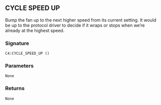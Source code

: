## CYCLE SPEED UP

Bump the fan up to the next higher speed from its current setting. It would be up to the protocol driver to decide if it wraps or stops when we’re already at the highest speed.


### Signature

`C4:CYCLE_SPEED_UP ()`


### Parameters

`None`


### Returns

`None`
